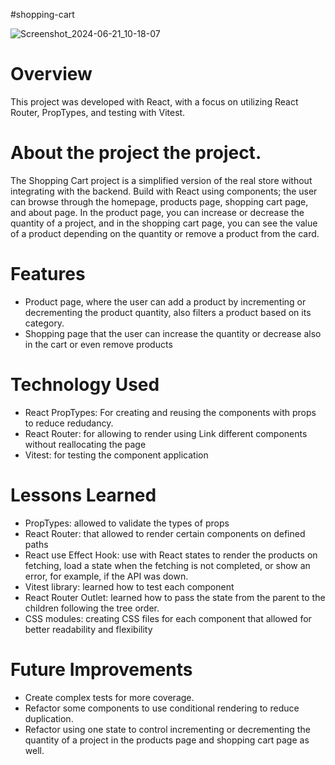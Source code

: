 #shopping-cart

![Screenshot_2024-06-21_10-18-07](https://github.com/Preslav977/readme-repository/assets/119291608/a655f96a-f960-468c-b67a-69d30650eadd)

# Overview

This project was developed with React, with a focus on utilizing React Router, PropTypes, and testing with Vitest.

# About the project the project.

The Shopping Cart project is a simplified version of the real store without integrating with the backend.
Build with React using components; the user can browse through the homepage, products page, shopping cart page, and about page.
In the product page, you can increase or decrease the quantity of a project, and in the shopping cart page, you can see the value of a product depending on the quantity or remove a product from the card.

# Features

- Product page, where the user can add a product by incrementing or decrementing the product quantity, also filters a product based on its category.
- Shopping page that the user can increase the quantity or decrease also in the cart or even remove products

# Technology Used

- React PropTypes: For creating and reusing the components with props to reduce redudancy.
- React Router: for allowing to render using Link different components without reallocating the page
- Vitest: for testing the component application

# Lessons Learned

- PropTypes: allowed to validate the types of props
- React Router: that allowed to render certain components on defined paths
- React use Effect Hook: use with React states to render the products on fetching, load a state when the fetching is not completed, or show an error, for example, if the API was down.
- Vitest library: learned how to test each component
- React Router Outlet: learned how to pass the state from the parent to the children following the tree order.
- CSS modules: creating CSS files for each component that allowed for better readability and flexibility

# Future Improvements

- Create complex tests for more coverage.
- Refactor some components to use conditional rendering to reduce duplication.
- Refactor using one state to control incrementing or decrementing the quantity of a project in the products page and shopping cart page as well.

